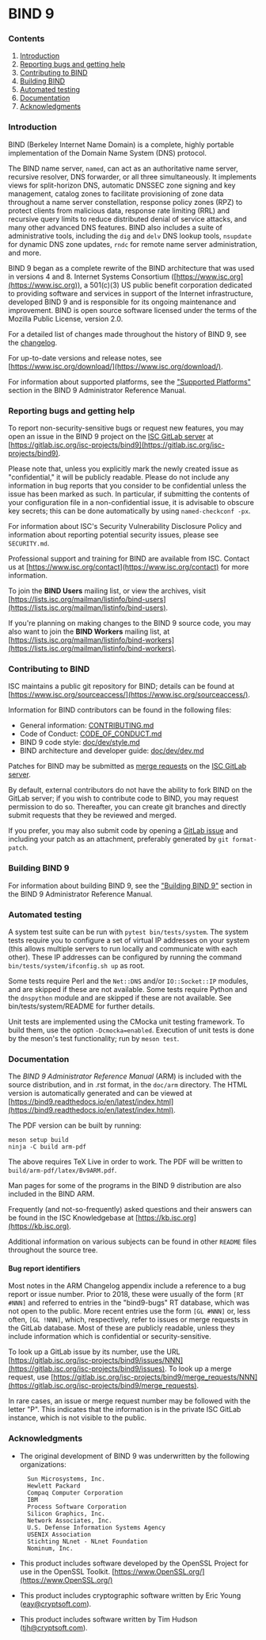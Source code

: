 <!--
Copyright (C) Internet Systems Consortium, Inc. ("ISC")

SPDX-License-Identifier: MPL-2.0

This Source Code Form is subject to the terms of the Mozilla Public
License, v. 2.0.  If a copy of the MPL was not distributed with this
file, you can obtain one at https://mozilla.org/MPL/2.0/.

See the COPYRIGHT file distributed with this work for additional
information regarding copyright ownership.
-->
# BIND 9

### Contents

1. [Introduction](#intro)
1. [Reporting bugs and getting help](#help)
1. [Contributing to BIND](#contrib)
1. [Building BIND](#build)
1. [Automated testing](#testing)
1. [Documentation](#doc)
1. [Acknowledgments](#ack)

### <a name="intro"/> Introduction

BIND (Berkeley Internet Name Domain) is a complete, highly portable
implementation of the Domain Name System (DNS) protocol.

The BIND name server, `named`, can act as an authoritative name
server, recursive resolver, DNS forwarder, or all three simultaneously. It
implements views for split-horizon DNS, automatic DNSSEC zone signing and
key management, catalog zones to facilitate provisioning of zone data
throughout a name server constellation, response policy zones (RPZ) to
protect clients from malicious data, response rate limiting (RRL) and
recursive query limits to reduce distributed denial of service attacks,
and many other advanced DNS features. BIND also includes a suite of
administrative tools, including the `dig` and `delv` DNS lookup tools,
`nsupdate` for dynamic DNS zone updates, `rndc` for remote name server
administration, and more.

BIND 9 began as a complete rewrite of the BIND architecture that was
used in versions 4 and 8.  Internet Systems Consortium
([https://www.isc.org](https://www.isc.org)), a 501(c)(3) US public benefit
corporation dedicated to providing software and services in support of the
Internet infrastructure, developed BIND 9 and is responsible for its
ongoing maintenance and improvement. BIND is open source software
licensed under the terms of the Mozilla Public License, version 2.0.

For a detailed list of changes made throughout the history of BIND 9, see
the [changelog](doc/arm/changelog.rst).

For up-to-date versions and release notes, see
[https://www.isc.org/download/](https://www.isc.org/download/).

For information about supported platforms, see the
["Supported Platforms"](doc/arm/platforms.rst) section in the BIND 9
Administrator Reference Manual.

### <a name="help"/> Reporting bugs and getting help

To report non-security-sensitive bugs or request new features, you may
open an issue in the BIND 9 project on the
[ISC GitLab server](https://gitlab.isc.org) at
[https://gitlab.isc.org/isc-projects/bind9](https://gitlab.isc.org/isc-projects/bind9).

Please note that, unless you explicitly mark the newly created issue as
"confidential," it will be publicly readable. Please do not include any
information in bug reports that you consider to be confidential unless
the issue has been marked as such. In particular, if submitting the
contents of your configuration file in a non-confidential issue, it is
advisable to obscure key secrets; this can be done automatically by
using `named-checkconf -px`.

For information about ISC's Security Vulnerability Disclosure Policy and
information about reporting potential security issues, please see
`SECURITY.md`.

Professional support and training for BIND are available from
ISC. Contact us at [https://www.isc.org/contact](https://www.isc.org/contact)
for more information.

To join the __BIND Users__ mailing list, or view the archives, visit
[https://lists.isc.org/mailman/listinfo/bind-users](https://lists.isc.org/mailman/listinfo/bind-users).

If you're planning on making changes to the BIND 9 source code, you
may also want to join the __BIND Workers__ mailing list, at
[https://lists.isc.org/mailman/listinfo/bind-workers](https://lists.isc.org/mailman/listinfo/bind-workers).

### <a name="contrib"/> Contributing to BIND

ISC maintains a public git repository for BIND; details can be found
at [https://www.isc.org/sourceaccess/](https://www.isc.org/sourceaccess/).

Information for BIND contributors can be found in the following files:
- General information: [CONTRIBUTING.md](CONTRIBUTING.md)
- Code of Conduct: [CODE_OF_CONDUCT.md](CODE_OF_CONDUCT.md)
- BIND 9 code style: [doc/dev/style.md](doc/dev/style.md)
- BIND architecture and developer guide: [doc/dev/dev.md](doc/dev/dev.md)

Patches for BIND may be submitted as
[merge requests](https://gitlab.isc.org/isc-projects/bind9/merge_requests)
on the [ISC GitLab server](https://gitlab.isc.org).

By default, external contributors do not have the ability to fork BIND on the
GitLab server; if you wish to contribute code to BIND, you may request
permission to do so. Thereafter, you can create git branches and directly
submit requests that they be reviewed and merged.

If you prefer, you may also submit code by opening a
[GitLab issue](https://gitlab.isc.org/isc-projects/bind9/issues) and
including your patch as an attachment, preferably generated by
`git format-patch`.

### <a name="build"/> Building BIND 9

For information about building BIND 9, see the
["Building BIND 9"](doc/arm/build.inc.rst) section in the BIND 9
Administrator Reference Manual.

### <a name="testing"/> Automated testing

A system test suite can be run with `pytest bin/tests/system`. The system
tests require you to configure a set of virtual IP addresses on your system
(this allows multiple servers to run locally and communicate with each other).
These IP addresses can be configured by running the command
`bin/tests/system/ifconfig.sh up` as root.

Some tests require Perl and the `Net::DNS` and/or `IO::Socket::IP` modules,
and are skipped if these are not available. Some tests require Python
and the `dnspython` module and are skipped if these are not available.
See bin/tests/system/README for further details.

Unit tests are implemented using the CMocka unit testing framework. To build
them, use the option `-Dcmocka=enabled`. Execution of unit tests is done by the
meson's test functionality; run by `meson test`.

### <a name="doc"/> Documentation

The *BIND 9 Administrator Reference Manual* (ARM) is included with the source
distribution, and in .rst format, in the `doc/arm`
directory. The HTML version is automatically generated and can
be viewed at [https://bind9.readthedocs.io/en/latest/index.html](https://bind9.readthedocs.io/en/latest/index.html).

The PDF version can be built by running:

    meson setup build
    ninja -C build arm-pdf

The above requires TeX Live in order to work. The PDF will be written to
`build/arm-pdf/latex/Bv9ARM.pdf`.

Man pages for some of the programs in the BIND 9 distribution
are also included in the BIND ARM.

Frequently (and not-so-frequently) asked questions and their answers
can be found in the ISC Knowledgebase at
[https://kb.isc.org](https://kb.isc.org).

Additional information on various subjects can be found in other
`README` files throughout the source tree.

#### Bug report identifiers

Most notes in the ARM Changelog appendix include a reference to a bug report or
issue number. Prior to 2018, these were usually of the form `[RT #NNN]`
and referred to entries in the "bind9-bugs" RT database, which was not open
to the public. More recent entries use the form `[GL #NNN]` or, less often,
`[GL !NNN]`, which, respectively, refer to issues or merge requests in the
GitLab database. Most of these are publicly readable, unless they include
information which is confidential or security-sensitive.

To look up a GitLab issue by its number, use the URL
[https://gitlab.isc.org/isc-projects/bind9/issues/NNN](https://gitlab.isc.org/isc-projects/bind9/issues).
To look up a merge request, use
[https://gitlab.isc.org/isc-projects/bind9/merge_requests/NNN](https://gitlab.isc.org/isc-projects/bind9/merge_requests).

In rare cases, an issue or merge request number may be followed with the
letter "P". This indicates that the information is in the private ISC
GitLab instance, which is not visible to the public.

### <a name="ack"/> Acknowledgments

* The original development of BIND 9 was underwritten by the
  following organizations:

		Sun Microsystems, Inc.
		Hewlett Packard
		Compaq Computer Corporation
		IBM
		Process Software Corporation
		Silicon Graphics, Inc.
		Network Associates, Inc.
		U.S. Defense Information Systems Agency
		USENIX Association
		Stichting NLnet - NLnet Foundation
		Nominum, Inc.

* This product includes software developed by the OpenSSL Project for use
  in the OpenSSL Toolkit.
  [https://www.OpenSSL.org/](https://www.OpenSSL.org/)
* This product includes cryptographic software written by Eric Young
  (eay@cryptsoft.com).
* This product includes software written by Tim Hudson (tjh@cryptsoft.com).
